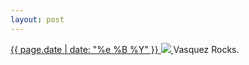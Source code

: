 ```yaml
---
layout: post
---
```


<p>
  <a href="/337">
    <time>{{ page.date | date: "%e %B %Y" }}</time>
    <img src="{{ site.assets_url }}/337.jpg">
  </a>
  Vasquez Rocks.
</p>
